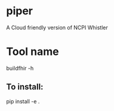# piper
A Cloud friendly version of NCPI Whistler

# Tool name
buildfhir -h

## To install:
pip install -e .
